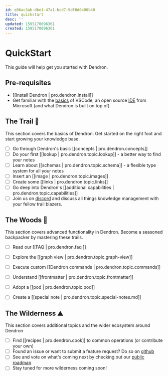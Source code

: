 ```yaml
---
id: e86ac3ab-dbe1-47a1-bcd7-9df0d0490b40
title: quickstart
desc: ''
updated: 1595170096361
created: 1595170096361
---
```


# QuickStart

This guide will help get you started with Dendron. 

## Pre-requisites

- [[Install Dendron | pro.dendron.install]]
- Get familiar with the [basics](https://code.visualstudio.com/docs/editor/codebasics) of VSCode, an open source [IDE](https://www.codecademy.com/articles/what-is-an-ide) from Microsoft (and what Dendron is built on top of) 

## The Trail 🥾

This section covers the basics of Dendron. Get started on the right foot and start growing your knowledge base. 

- [ ] Go through Dendron's basic [[concepts | pro.dendron.concepts]]
- [ ] Do your first [[lookup | pro.dendron.topic.lookup]] - a better way to find your notes
- [ ] Learn about [[schemas | pro.dendron.topic.schema]] - a flexible type system for all your notes
- [ ] Insert an [[image | pro.dendron.topic.images]]
- [ ] Create some [[links | pro.dendron.topic.links]]
- [ ] Go deep into Dendron's [[additional capabilities | pro.dendron.topic.capabilities]]
- [ ] Join us on [discord](https://discord.com/invite/6j85zNX) and discuss all things knowledge management with your fellow trail blazers.

## The Woods 🌲

This section covers advanced functionality in Dendron. Become a seasoned backpacker by mastering these trails.

- [ ] Read our [[FAQ | pro.dendron.faq ]]
- [ ] Explore the [[graph view | pro.dendron.topic.graph-view]]
- [ ] Execute custom [[Dendron commands | pro.dendron.topic.commands]]
- [ ] Understand [[frontmatter | pro.dendron.topic.frontmatter]]
- [ ] Adopt a [[pod | pro.dendron.topic.pod]]
- [ ] Create a [[special note | pro.dendron.topic.special-notes.md]]


## The Wilderness ⛰️

This section covers additional topics and the wider ecosystem around Dendron

- [ ] Find [[recipes | pro.dendron.cook]] to common operations (or contribute your own)
- [ ] Found an issue or want to submit a feature request? Do so on [github](https://github.com/dendronhq/dendron/issues)
- [ ] See and vote on what's coming next by checking out our [public roadmap](https://github.com/orgs/dendronhq/projects/1)
- [ ] Stay tuned for more wilderness coming soon!
